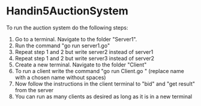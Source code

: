 # Handin5AuctionSystem

To run the auction system do the following steps: 

1. Go to a terminal. Navigate to the folder "Server1". 
2. Run the command "go run server1.go"
3. Repeat step 1 and 2 but write server2 instead of server1
5. Repeat step 1 and 2 but write server3 instead of server2
6. Create a new terminal. Navigate to the folder "Client" 
7. To run a client write the command "go run Client.go <name>" (replace name with a chosen name without spaces)
8. Now follow the instructions in the client terminal to "bid" and "get result" from the server
9. You can run as many clients as desired as long as it is in a new terminal
